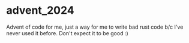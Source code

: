 # advent_2024

Advent of code for me, just a way for me to write bad rust code b/c I've never used it before.
Don't expect it to be good :)

